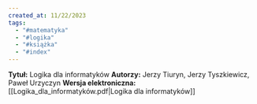 ```yaml
---
created_at: 11/22/2023
tags:
  - "#matematyka"
  - "#logika"
  - "#książka"
  - "#index"
---
```

__Tytuł:__ Logika dla informatyków
__Autorzy:__ Jerzy Tiuryn, Jerzy Tyszkiewicz, Paweł Urzyczyn
__Wersja elektroniczna:__ [[Logika_dla_informatyków.pdf|Logika dla informatyków]]